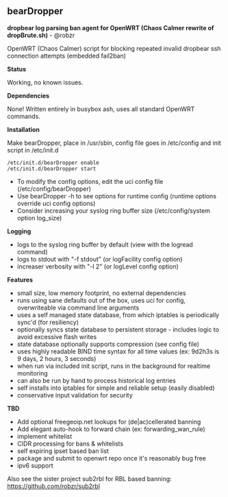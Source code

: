 ## bearDropper 

**dropbear log parsing ban agent for OpenWRT (Chaos Calmer rewrite of dropBrute.sh)** - @robzr

OpenWRT (Chaos Calmer) script for blocking repeated invalid dropbear ssh connection attempts (embedded fail2ban)

**Status**

Working, no known issues.

**Dependencies** 

None! Written entirely in busybox ash, uses all standard OpenWRT commands.

**Installation**

Make bearDropper, place in /usr/sbin, config file goes in /etc/config and init script in /etc/init.d

	/etc/init.d/bearDropper enable
	/etc/init.d/bearDropper start

  - To modify the config options, edit the uci config file (/etc/config/bearDropper)
  - Use bearDropper -h to see options for runtime config (runtime options override uci config options)
  - Consider increasing your syslog ring buffer size (/etc/config/system option log_size)

**Logging**

  - logs to the syslog ring buffer by default (view with the logread command)
  - logs to stdout with "-f stdout" (or logFacility config option)
  - increaser verbosity with "-l 2" (or logLevel config option)

**Features**

 - small size, low memory footprint, no external dependencies
 - runs using sane defaults out of the box, uses uci for config, overwriteable via command line arguments
 - uses a self managed state database, from which iptables is periodically sync'd (for resiliency)
 - optionally syncs state database to persistent storage - includes logic to avoid excessive flash writes
 - state database optionally supports compression (see config file)
 - uses highly readable BIND time syntax for all time values (ex: 9d2h3s is 9 days, 2 hours, 3 seconds)
 - when run via included init script, runs in the background for realtime monitoring
 - can also be run by hand to process historical log entries
 - self installs into iptables for simple and reliable setup (easily disabled)
 - conservative input validation for security

**TBD**

 - Add optional freegeoip.net lookups for (de|ac)cellerated banning
 - Add elegant auto-hook to forward chain (ex: forwarding_wan_rule)
 - implement whitelist
 - CIDR processing for bans & whitelists
 - self expiring ipset based ban list
 - package and submit to openwrt repo once it's reasonably bug free
 - ipv6 support

Also see the sister project sub2rbl for RBL based banning: https://github.com/robzr/sub2rbl
